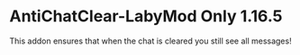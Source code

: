 # AntiChatClear-LabyMod Only 1.16.5

This addon ensures that when the chat is cleared you still see all messages!
